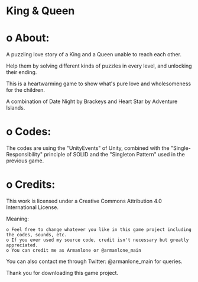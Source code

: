 # King & Queen

# o About:
 A puzzling love story of a King and a Queen unable to reach each other.

Help them by solving different kinds of puzzles in every level, and unlocking their ending.

This is a heartwarming game to show what's pure love and wholesomeness for the children.

A combination of Date Night by Brackeys and Heart Star by Adventure Islands.
    
# o Codes:
 The codes are using the "UnityEvents" of Unity, combined with the "Single-Responsibility" principle of SOLID and the "Singleton Pattern" used in the previous game.

# o Credits:

This work is licensed under a Creative Commons Attribution 4.0 International License.

Meaning:

    o Feel free to change whatever you like in this game project including the codes, sounds, etc.
    o If you ever used my source code, credit isn't necessary but greatly appreciated.
    o You can credit me as Armanlone or @armanlone_main
    
You can also contact me through Twitter: @armanlone_main for queries.

Thank you for downloading this game project.
